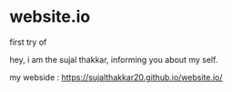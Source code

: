 # website.io
first try of

hey, i am the sujal thakkar, informing you about my self.

my webside :  https://sujalthakkar20.github.io/website.io/
